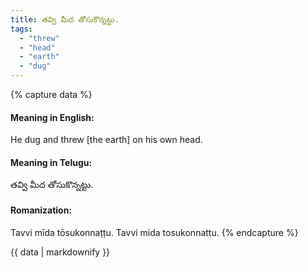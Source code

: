 ```yaml
---
title: తవ్వి మీద తోసుకొన్నట్టు.
tags:
  - "threw"
  - "head"
  - "earth"
  - "dug"
---
```


{% capture data %}
#### Meaning in English:
He dug and threw [the earth] on his own head.

#### Meaning in Telugu:
తవ్వి మీద తోసుకొన్నట్టు.

#### Romanization:
Tavvi mīda tōsukonnaṭṭu.
Tavvi mida tosukonnattu.
{% endcapture %}

{{ data | markdownify }}


